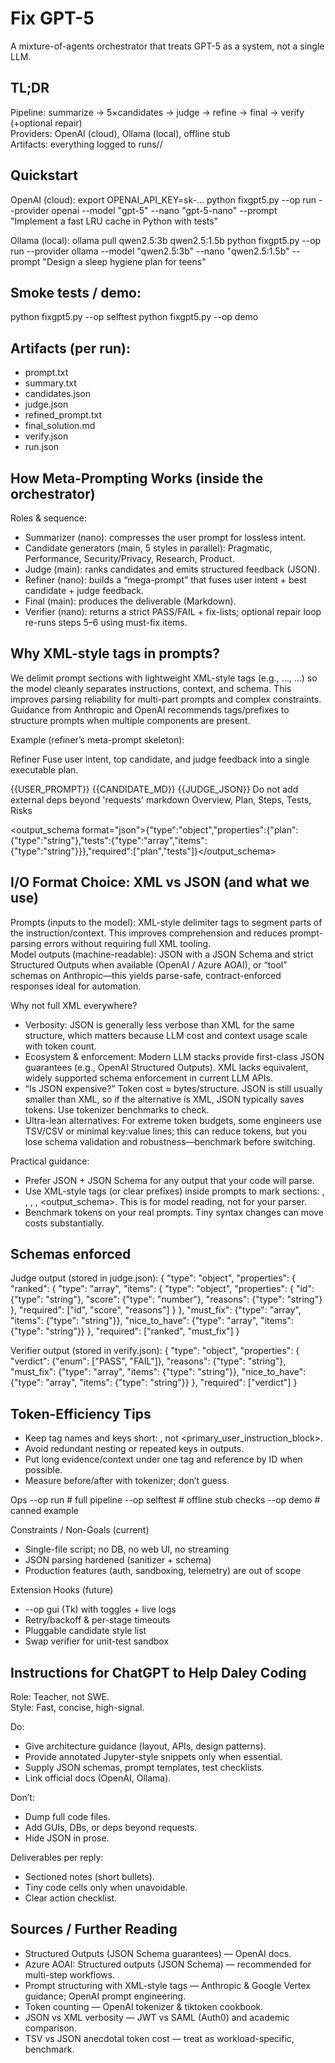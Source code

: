 # Fix GPT-5
A mixture-of-agents orchestrator that treats GPT-5 as a system, not a single LLM.

## TL;DR
Pipeline: summarize → 5×candidates → judge → refine → final → verify (+optional repair)  
Providers: OpenAI (cloud), Ollama (local), offline stub  
Artifacts: everything logged to runs/<timestamp>/

## Quickstart

OpenAI (cloud):
export OPENAI_API_KEY=sk-...
python fixgpt5.py --op run --provider openai
--model "gpt-5" --nano "gpt-5-nano"
--prompt "Implement a fast LRU cache in Python with tests"

Ollama (local):
ollama pull qwen2.5:3b qwen2.5:1.5b
python fixgpt5.py --op run --provider ollama
--model "qwen2.5:3b" --nano "qwen2.5:1.5b"
--prompt "Design a sleep hygiene plan for teens"

## Smoke tests / demo:
python fixgpt5.py --op selftest
python fixgpt5.py --op demo

## Artifacts (per run):
- prompt.txt
- summary.txt
- candidates.json
- judge.json
- refined_prompt.txt
- final_solution.md
- verify.json
- run.json

## How Meta-Prompting Works (inside the orchestrator)

Roles & sequence:
- Summarizer (nano): compresses the user prompt for lossless intent.
- Candidate generators (main, 5 styles in parallel): Pragmatic, Performance, Security/Privacy, Research, Product.
- Judge (main): ranks candidates and emits structured feedback (JSON).
- Refiner (nano): builds a “mega-prompt” that fuses user intent + best candidate + judge feedback.
- Final (main): produces the deliverable (Markdown).
- Verifier (nano): returns a strict PASS/FAIL + fix-lists; optional repair loop re-runs steps 5–6 using must-fix items.

## Why XML-style tags in prompts?

We delimit prompt sections with lightweight XML-style tags (e.g., <task>…</task>, <constraints>…</constraints>) so the model cleanly separates instructions, context, and schema. This improves parsing reliability for multi-part prompts and complex constraints. Guidance from Anthropic and OpenAI recommends tags/prefixes to structure prompts when multiple components are present.

Example (refiner’s meta-prompt skeleton):

<role>Refiner</role>
<objective>Fuse user intent, top candidate, and judge feedback into a single executable plan.</objective>

<context>
  <user_intent>{{USER_PROMPT}}</user_intent>
  <best_candidate>{{CANDIDATE_MD}}</best_candidate>
  <judge_feedback>{{JUDGE_JSON}}</judge_feedback>
</context>

<constraints>
  <style>Concise, testable, production-minded</style>
  <non_goals>Do not add external deps beyond 'requests'</non_goals>
</constraints>

<deliverable>
  <format>markdown</format>
  <sections>Overview, Plan, Steps, Tests, Risks</sections>
</deliverable>

<output_schema format="json">{"type":"object","properties":{"plan":{"type":"string"},"tests":{"type":"array","items":{"type":"string"}}},"required":["plan","tests"]}</output_schema>

## I/O Format Choice: XML vs JSON (and what we use)

Prompts (inputs to the model): XML-style delimiter tags to segment parts of the instruction/context. This improves comprehension and reduces prompt-parsing errors without requiring full XML tooling.  
Model outputs (machine-readable): JSON with a JSON Schema and strict Structured Outputs when available (OpenAI / Azure AOAI), or “tool” schemas on Anthropic—this yields parse-safe, contract-enforced responses ideal for automation.  

Why not full XML everywhere?
- Verbosity: JSON is generally less verbose than XML for the same structure, which matters because LLM cost and context usage scale with token count.
- Ecosystem & enforcement: Modern LLM stacks provide first-class JSON guarantees (e.g., OpenAI Structured Outputs). XML lacks equivalent, widely supported schema enforcement in current LLM APIs.
- “Is JSON expensive?” Token cost ≈ bytes/structure. JSON is still usually smaller than XML, so if the alternative is XML, JSON typically saves tokens. Use tokenizer benchmarks to check.
- Ultra-lean alternatives: For extreme token budgets, some engineers use TSV/CSV or minimal key:value lines; this can reduce tokens, but you lose schema validation and robustness—benchmark before switching.

Practical guidance:
- Prefer JSON + JSON Schema for any output that your code will parse.
- Use XML-style tags (or clear prefixes) inside prompts to mark sections: <task>, <constraints>, <context>, <examples>, <output_schema>. This is for model reading, not for your parser.
- Benchmark tokens on your real prompts. Tiny syntax changes can move costs substantially.

## Schemas enforced

Judge output (stored in judge.json):
{
"type": "object",
"properties": {
"ranked": {
"type": "array",
"items": {
"type": "object",
"properties": {
"id": {"type": "string"},
"score": {"type": "number"},
"reasons": {"type": "string"}
},
"required": ["id", "score", "reasons"]
}
},
"must_fix": {"type": "array", "items": {"type": "string"}},
"nice_to_have": {"type": "array", "items": {"type": "string"}}
},
"required": ["ranked", "must_fix"]
}

Verifier output (stored in verify.json):
{
"type": "object",
"properties": {
"verdict": {"enum": ["PASS", "FAIL"]},
"reasons": {"type": "string"},
"must_fix": {"type": "array", "items": {"type": "string"}},
"nice_to_have": {"type": "array", "items": {"type": "string"}}
},
"required": ["verdict"]
}

## Token-Efficiency Tips
- Keep tag names and keys short: <task>, not <primary_user_instruction_block>.
- Avoid redundant nesting or repeated keys in outputs.
- Put long evidence/context under one tag and reference by ID when possible.
- Measure before/after with tokenizer; don’t guess.

Ops
--op run # full pipeline
--op selftest # offline stub checks
--op demo # canned example

Constraints / Non-Goals (current)
- Single-file script; no DB, no web UI, no streaming
- JSON parsing hardened (sanitizer + schema)
- Production features (auth, sandboxing, telemetry) are out of scope

Extension Hooks (future)
- --op gui (Tk) with toggles + live logs
- Retry/backoff & per-stage timeouts
- Pluggable candidate style list
- Swap verifier for unit-test sandbox

## Instructions for ChatGPT to Help Daley Coding

Role: Teacher, not SWE.  
Style: Fast, concise, high-signal.

Do:
- Give architecture guidance (layout, APIs, design patterns).
- Provide annotated Jupyter-style snippets only when essential.
- Supply JSON schemas, prompt templates, test checklists.
- Link official docs (OpenAI, Ollama).

Don’t:
- Dump full code files.
- Add GUIs, DBs, or deps beyond requests.
- Hide JSON in prose.

Deliverables per reply:
- Sectioned notes (short bullets).
- Tiny code cells only when unavoidable.
- Clear action checklist.

## Sources / Further Reading
- Structured Outputs (JSON Schema guarantees) — OpenAI docs.
- Azure AOAI: Structured outputs (JSON Schema) — recommended for multi-step workflows.
- Prompt structuring with XML-style tags — Anthropic & Google Vertex guidance; OpenAI prompt engineering.
- Token counting — OpenAI tokenizer & tiktoken cookbook.
- JSON vs XML verbosity — JWT vs SAML (Auth0) and academic comparison.
- TSV vs JSON anecdotal token cost — treat as workload-specific, benchmark.
